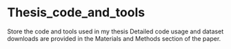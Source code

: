 # Thesis_code_and_tools
Store the code and tools used in my thesis
Detailed code usage and dataset downloads are provided in the Materials and Methods section of the paper.
